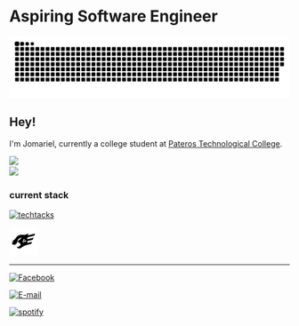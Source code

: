 # Aspiring Software Engineer

<picture>
  <source media="(prefers-color-scheme: dark)" srcset="https://raw.githubusercontent.com/jmrl23/jmrl23/snk/github-contribution-grid-snake-dark.svg">
  <img alt="github contribution grid snake animation" src="https://raw.githubusercontent.com/jmrl23/jmrl23/snk/github-contribution-grid-snake.svg">
</picture>

## Hey!

I'm Jomariel, currently a college student at [Pateros Technological College](https://www.facebook.com/ptc1993/).

<picture>
  <source srcset="https://github-readme-stats.vercel.app/api?username=jmrl23&count_private=false&theme=tokyonight&hide_border=true&rank_icon=github&hide=contribs,issues" media="(prefers-color-scheme: dark)" />
  <img src="https://github-readme-stats.vercel.app/api?username=jmrl23&count_private=false&hide_border=true&rank_icon=github&hide=contribs,issues" />
</picture>

<br />

<picture>
  <source srcset="https://streak-stats.demolab.com?user=jmrl23&theme=tokyonight&hide_border=true&mode=weekly&card_width=450&card_height=170&hide_current_streak=true" media="(prefers-color-scheme: dark)" />
  <img src="https://streak-stats.demolab.com?user=jmrl23&theme=meta-light&hide_border=true&mode=weekly&card_width=450&card_height=170&hide_current_streak=true" />
</picture>

### current stack

[![techtacks](https://skillicons.dev/icons?i=nodejs,typescript,react,tailwind,express,prisma,docker&theme=dark)](https://github.com/jmrl23)

<a href="https://fastify.dev/">
  <picture>
    <source srcset="https://raw.githubusercontent.com/fastify/graphics/master/fastify-1000px-square-01.svg" width="50" media="(prefers-color-scheme: dark)" />
    <img src="https://raw.githubusercontent.com/fastify/graphics/master/fastify-1000px-square-02.svg" width="50" />
  </picture>
</a>

---


[![Facebook](https://img.shields.io/badge/facebook-Jomariel-transparent?style=social&logo=facebook)](https://www.facebook.com/jomariel.gaitera.0x17)

[![E-mail](https://img.shields.io/badge/Email-gaiterajomariel@gmail.com-transparent?style=social&logo=gmail)](mailto:gaiterajomariel@gmail.com)

[![spotify](https://img.shields.io/endpoint?url=https%3A%2F%2Fspotibadge.vercel.app%2Faf9746%2Fbadge-data)](https://open.spotify.com/user/57yzwxl6un17hs9bixnfkppkt)
